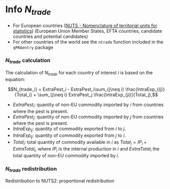 Info $N_{trade}$
=======================

* For European countries
([NUTS - Nomenclature of territorial units for statistics](https://ec.europa.eu/eurostat/web/nuts))
(European Union Member States, EFTA countries, candidate countries and potential candidates)
* For other countries of the world see the `ntrade` function included in the 
`qPRAentry` package

### $N_{trade}$ calculation

The calculation of $N_{trade}$  for each country of interest $i$ is based on the equation:

$$N_{trade_i} = ExtraPest_i - ExtraPest_i\sum_{j\neq i} \frac{IntraExp_{ij}}{Total_i} + \sum_{j\neq i} ExtraPest_j \frac{IntraExp_{ji}}{Total_j},$$

* $ExtraPest_i$: quantity of non-EU commodity imported by $i$ from countries where the pest is present.
* $ExtraPest_j$: quantity of non-EU commodity imported by $j$ from countries where the pest is present.
* $IntraExp_{ij}$: quantity of commodity exported from $i$ to $j$.
* $IntraExp_{ij}$: quantity of commodity exported from $j$ to $i$.
* $Total_i$: total quantity of commodity available in $i$ as $Total_i = IP_i + ExtraTotal_i$, 
where $IP_i$ is the internal production in $i$ and $ExtraTotal_i$ the total quantity of non-EU commodity imported by $i$.

### $N_{trade}$ redistribution

Redistribution to NUTS2: proportional redistribution

